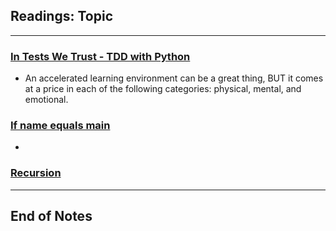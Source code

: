 ## Readings: Topic
***

### [In Tests We Trust - TDD with Python](https://code.likeagirl.io/in-tests-we-trust-tdd-with-python-af69f47e6932)

- An accelerated learning environment can be a great thing, BUT it comes at a price in each of the following categories: physical, mental, and emotional.

### [If name equals main](https://www.geeksforgeeks.org/what-does-the-if-__name__-__main__-do/)

- 

### [Recursion](https://www.geeksforgeeks.org/recursion/)
***
 ## End of Notes
